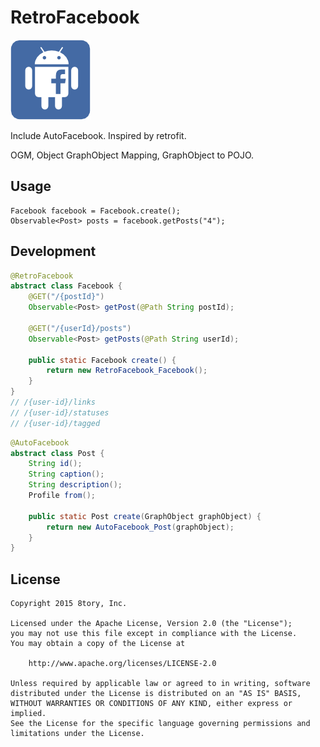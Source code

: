 # RetroFacebook

![RetroFacebook.png](art/retrofacebook.png)

Include AutoFacebook. Inspired by retrofit.

OGM, Object GraphObject Mapping, GraphObject to POJO.

## Usage

```
Facebook facebook = Facebook.create();
Observable<Post> posts = facebook.getPosts("4");
```

## Development

```java
@RetroFacebook
abstract class Facebook {
    @GET("/{postId}")
    Observable<Post> getPost(@Path String postId);

    @GET("/{userId}/posts")
    Observable<Post> getPosts(@Path String userId);

    public static Facebook create() {
        return new RetroFacebook_Facebook();
    }
}
// /{user-id}/links
// /{user-id}/statuses
// /{user-id}/tagged
```

```java
@AutoFacebook
abstract class Post {
    String id();
    String caption();
    String description();
    Profile from();

    public static Post create(GraphObject graphObject) {
        return new AutoFacebook_Post(graphObject);
    }
}
```

## License

```
Copyright 2015 8tory, Inc.

Licensed under the Apache License, Version 2.0 (the "License");
you may not use this file except in compliance with the License.
You may obtain a copy of the License at

    http://www.apache.org/licenses/LICENSE-2.0

Unless required by applicable law or agreed to in writing, software
distributed under the License is distributed on an "AS IS" BASIS,
WITHOUT WARRANTIES OR CONDITIONS OF ANY KIND, either express or implied.
See the License for the specific language governing permissions and
limitations under the License.
```
